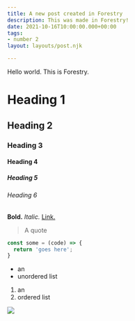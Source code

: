 ```yaml
---
title: A new post created in Forestry
description: This was made in Forestry!
date: 2021-10-16T10:00:00.000+00:00
tags:
- number 2
layout: layouts/post.njk

---
```

Hello world. This is Forestry.

# Heading 1

## Heading 2

### Heading 3

#### Heading 4

##### Heading 5

###### Heading 6

**Bold.** _Italic._ [Link.](https://google.com)

> A quote

```js
const some = (code) => {
  return 'goes here';
}
```

* an
* unordered list

1. an
2. ordered list

![](https://res.cloudinary.com/dxabuasr6/image/upload/v1643091107/comparing-git-cmses/profile_xwgkee.jpg)
